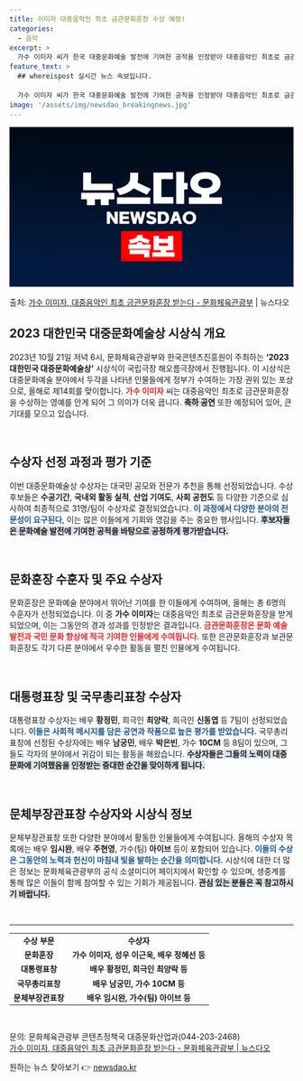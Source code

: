 ```yaml
---
title: 이미자 대중음악인 최초 금관문화훈장 수상 예정!
categories:
  - 음악
excerpt: >
  가수 이미자 씨가 한국 대중문화예술 발전에 기여한 공적을 인정받아 대중음악인 최초로 금관문화훈장을 받는다. …
feature_text: >
  ## whereispost 실시간 뉴스 속보입니다.

  가수 이미자 씨가 한국 대중문화예술 발전에 기여한 공적을 인정받아 대중음악인 최초로 금관문화훈장을 받는다. …
image: '/assets/img/newsdao_breakingnews.jpg'
---
```


![뉴스다오 속보](/assets/img/newsdao_breakingnews.jpg)

<p>출처: <a href="https://newsdao.kr/2246" rel="dofollow">가수 이미자, 대중음악인 최초 금관문화훈장 받는다 - 문화체육관광부</a> | 뉴스다오</p>

<h2 data-ke-size="size26">2023 대한민국 대중문화예술상 시상식 개요</h2>

<p data-ke-size="size16">2023년 10월 21일 저녁 6시, 문화체육관광부와 한국콘텐츠진흥원이 주최하는 <b>‘2023 대한민국 대중문화예술상’</b> 시상식이 국립극장 해오름극장에서 진행됩니다. 이 시상식은 대중문화예술 분야에서 두각을 나타낸 인물들에게 정부가 수여하는 가장 권위 있는 포상으로, 올해로 제14회를 맞이합니다. <b><span style="color: #ee2323;">가수 이미자</span></b> 씨는 대중음악인 최초로 금관문화훈장을 수상하는 영예를 안게 되어 그 의미가 더욱 큽니다. <b><span style="background-color: #21538527;">축하 공연</span></b> 또한 예정되어 있어, 큰 기대를 모으고 있습니다.</p>

<p data-ke-size="size16">&nbsp;</p>

<h2 data-ke-size="size26">수상자 선정 과정과 평가 기준</h2>

<p data-ke-size="size16">이번 대중문화예술상 수상자는 대국민 공모와 전문가 추천을 통해 선정되었습니다. 수상 후보들은 <b>수공기간</b>, <b>국내외 활동 실적</b>, <b>산업 기여도</b>, <b>사회 공헌도</b> 등 다양한 기준으로 심사하여 최종적으로 31명/팀이 수상자로 결정되었습니다. <b><span style="color: #1a5490;">이 과정에서 다양한 분야의 전문성이 요구된다</span></b>, 이는 많은 이들에게 기회와 영감을 주는 중요한 행사입니다. <b><span style="background-color: #21538527;">후보자들은 문화예술 발전에 기여한 공적을 바탕으로 공정하게 평가받습니다.</span></b></p>

<p data-ke-size="size16">&nbsp;</p>

<h2 data-ke-size="size26">문화훈장 수훈자 및 주요 수상자</h2>

<p data-ke-size="size16">문화훈장은 문화예술 분야에서 뛰어난 기여를 한 이들에게 수여하며, 올해는 총 6명의 수훈자가 선정되었습니다. 이 중 <b>가수 이미자</b>는 대중음악인 최초로 금관문화훈장을 받게 되었으며, 이는 그동안의 경과 성과를 인정받은 결과입니다. <b><span style="color: #ee2323;">금관문화훈장은 문화 예술 발전과 국민 문화 향상에 적극 기여한 인물에게 수여됩니다.</span></b> 또한 은관문화훈장과 보관문화훈장도 각기 다른 분야에서 우수한 활동을 펼친 인물에게 수여됩니다.</p>

<p data-ke-size="size16">&nbsp;</p>

<h2 data-ke-size="size26">대통령표창 및 국무총리표창 수상자</h2>

<p data-ke-size="size16">대통령표창 수상자는 배우 <b>황정민</b>, 희극인 <b>최양락</b>, 희극인 <b>신동엽</b> 등 7팀이 선정되었습니다. <b><span style="color: #1a5490;">이들은 사회적 메시지를 담은 공연과 작품으로 높은 평가를 받았습니다.</span></b> 국무총리표창에 선정된 수상자에는 배우 <b>남궁민</b>, 배우 <b>박은빈</b>, 가수 <b>10CM</b> 등 8팀이 있으며, 그들도 각자의 분야에서 귀감이 되는 활동을 해왔습니다. <b><span style="background-color: #21538527;">수상자들은 그들의 노력이 대중문화에 기여했음을 인정받는 중대한 순간을 맞이하게 됩니다.</span></b></p>

<p data-ke-size="size16">&nbsp;</p>

<h2 data-ke-size="size26">문체부장관표창 수상자와 시상식 정보</h2>

<p data-ke-size="size16">문체부장관표창 또한 다양한 분야에서 활동한 인물들에게 수여됩니다. 올해의 수상자 목록에는 배우 <b>임시완</b>, 배우 <b>주현영</b>, 가수(팀) <b>아이브</b> 등이 포함되어 있습니다. <b><span style="color: #1a5490;">이들의 수상은 그동안의 노력과 헌신이 마침내 빛을 발하는 순간을 의미합니다.</span></b> 시상식에 대한 더 많은 정보는 문화체육관광부의 공식 소셜미디어 페이지에서 확인할 수 있으며, 생중계를 통해 많은 이들이 함께 참여할 수 있는 기회가 제공됩니다. <b><span style="background-color: #21538527;">관심 있는 분들은 꼭 참고하시기 바랍니다.</span></b></p>

<p data-ke-size="size16">&nbsp;</p>

<hr>

<table style="width: 100%; border-collapse: collapse;">
    <tbody>
        <tr>
            <td style="text-align: center; height: 17px;"><b>수상 부문</b></td>
            <td style="text-align: center; height: 17px;"><b>수상자</b></td>
        </tr>
        <tr>
            <td style="text-align: center; height: 17px;"><b>문화훈장</b></td>
            <td style="text-align: center; height: 17px;"><b>가수 이미자, 성우 이근욱, 배우 정혜선 등</b></td>
        </tr>
        <tr>
            <td style="text-align: center; height: 17px;"><b>대통령표창</b></td>
            <td style="text-align: center; height: 17px;"><b>배우 황정민, 희극인 최양락 등</b></td>
        </tr>
        <tr>
            <td style="text-align: center; height: 17px;"><b>국무총리표창</b></td>
            <td style="text-align: center; height: 17px;"><b>배우 남궁민, 가수 10CM 등</b></td>
        </tr>
        <tr>
            <td style="text-align: center; height: 17px;"><b>문체부장관표창</b></td>
            <td style="text-align: center; height: 17px;"><b>배우 임시완, 가수(팀) 아이브 등</b></td>
        </tr>
    </tbody>
</table>

<p data-ke-size="size16">&nbsp;</p>

<p data-ke-size="size16">문의: 문화체육관광부 콘텐츠정책국 대중문화산업과(044-203-2468)<br><a href="https://newsdao.kr/2246">가수 이미자, 대중음악인 최초 금관문화훈장 받는다 - 문화체육관광부 | 뉴스다오</a></p> 

원하는 뉴스 찾아보기 👉 <a href="https://newsdao.kr" rel="dofollow">newsdao.kr</a>


